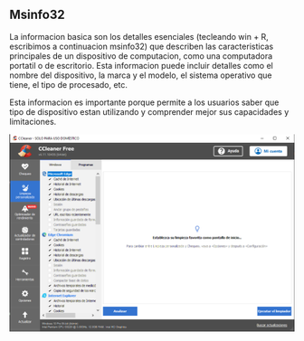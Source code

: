 ## Msinfo32
La informacion basica son los detalles esenciales (tecleando win + R, escribimos a continuacion msinfo32) que describen las caracteristicas principales de un dispositivo de computacion, como una computadora portatil o de escritorio. Esta informacion puede incluir detalles como el nombre del dispositivo, la marca y el modelo, el sistema operativo que tiene, el tipo de procesado, etc.

Esta informacion es importante porque permite a los usuarios saber que tipo de dispositivo estan utilizando y comprender mejor sus capacidades y limitaciones.

![image](1.PNG)


